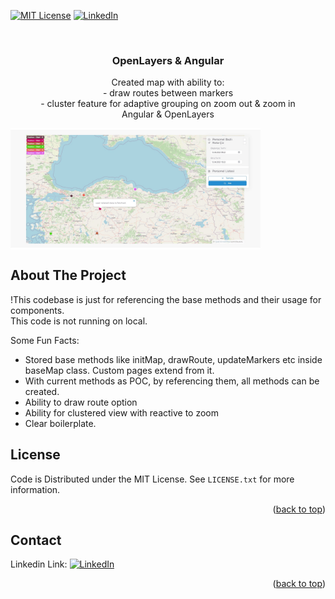 <div id="top"></div>


[![MIT License][license-shield]][license-url]
[![LinkedIn][linkedin-shield]][linkedin-url]



<!-- PROJECT LOGO -->
<br />
<div align="center">
  
  <h3 align="center">OpenLayers & Angular</h3>

  <p align="center">
    Created map with ability to: </br>
   - draw routes between markers</br>
- cluster feature for adaptive grouping on zoom out & zoom in </br> Angular & OpenLayers 
  </p>
  <div align="center">
  <div style="display: flex;">
    <img style="max-width:400px; height:auto;" src="https://github.com/alperenjs/POC-Angular-Map/blob/main/gif.gif" style="max-width: 300px" alt="Logo">
  </div>
</div>
</div>

<!-- ABOUT THE PROJECT -->
## About The Project
!This codebase is just for referencing the base methods and their usage for components. </br> This code is not running on local.

Some Fun Facts:
* Stored base methods like initMap, drawRoute, updateMarkers etc inside baseMap class. Custom pages extend from it.
* With current methods as POC, by referencing them, all methods can be created.
* Ability to draw route option
* Ability for clustered view with reactive to zoom
* Clear boilerplate.


<!-- LICENSE -->
## License

Code is Distributed under the MIT License. See `LICENSE.txt` for more information. <br/>

<p align="right">(<a href="#top">back to top</a>)</p>



<!-- CONTACT -->
## Contact

 Linkedin Link: [![LinkedIn][linkedin-shield]][linkedin-url]

<p align="right">(<a href="#top">back to top</a>)</p>



<!-- MARKDOWN LINKS & IMAGES -->

[license-shield]: https://img.shields.io/github/license/othneildrew/Best-README-Template.svg?style=for-the-badge
[license-url]: https://github.com/othneildrew/Best-README-Template/blob/master/LICENSE.txt
[linkedin-shield]: https://img.shields.io/badge/-LinkedIn-black.svg?style=for-the-badge&logo=linkedin&colorB=555
[linkedin-url]: https://linkedin.com/in/alperenjs
[product-screenshot]: images/screenshot.png
